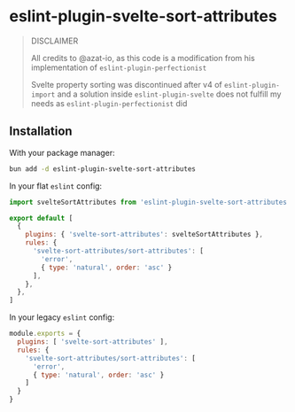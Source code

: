 # eslint-plugin-svelte-sort-attributes

> DISCLAIMER
>
> All credits to @azat-io, as this code is a modification from his
> implementation of `eslint-plugin-perfectionist`
>
> Svelte property sorting was discontinued after v4 of `eslint-plugin-import`
> and a solution inside `eslint-plugin-svelte` does not fulfill my needs as
> `eslint-plugin-perfectionist` did
 
## Installation

With your package manager:

```sh
bun add -d eslint-plugin-svelte-sort-attributes

```
In your flat `eslint` config:

```javascript
import svelteSortAttributes from 'eslint-plugin-svelte-sort-attributes';

export default [
  {
    plugins: { 'svelte-sort-attributes': svelteSortAttributes },
    rules: {
      'svelte-sort-attributes/sort-attributes': [
        'error',
        { type: 'natural', order: 'asc' }
      ],
    },
  },
]
```

In your legacy `eslint` config:

```javascript
module.exports = {
  plugins: [ 'svelte-sort-attributes' ],
  rules: {
    'svelte-sort-attributes/sort-attributes': [
      'error',
      { type: 'natural', order: 'asc' }
    ]
  }
}
```


